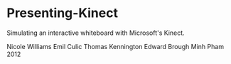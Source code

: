Presenting-Kinect
=================

Simulating an interactive whiteboard with Microsoft's Kinect.


Nicole Williams
Emil Culic
Thomas Kennington
Edward Brough
Minh Pham
2012
